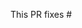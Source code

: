 <!-- Thank you for submitting a Pull Request. Please:
* Associate an issue with the Pull Request.
* Make sure your branch is updated with main
* Describe your proposed changes
-->

This PR fixes #
